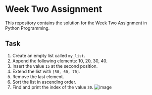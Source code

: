 # Week Two Assignment

This repository contains the solution for the Week Two Assignment in Python Programming.

## Task
1. Create an empty list called `my_list`.
2. Append the following elements: 10, 20, 30, 40.
3. Insert the value `15` at the second position.
4. Extend the list with `[50, 60, 70]`.
5. Remove the last element.
6. Sort the list in ascending order.
7. Find and print the index of the value `30`.
![image](https://github.com/user-attachments/assets/efd4c99e-ea42-429f-95ca-deb9e6322b44)

